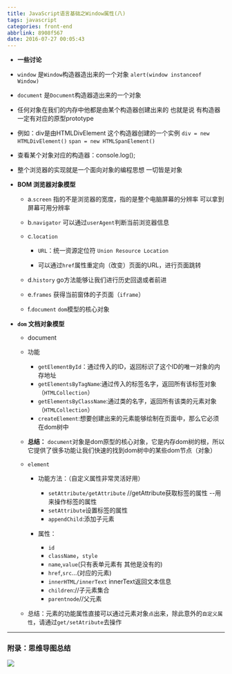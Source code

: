 ```yaml
---
title: JavaScript语言基础之Window属性(八)
tags: javascript
categories: front-end
abbrlink: 8908f567
date: 2016-07-27 00:05:43
---
```


- **一些讨论**
<!--more-->
  - `window` 是`Window`构造器造出来的一个对象 `alert(window instanceof Window)`
  - `document` 是`Document`构造器造出来的一个对象

  - 任何对象在我们的内存中他都是由某个构造器创建出来的 也就是说 有构造器一定有对应的原型prototype
  - 例如：div是由HTMLDivElement 这个构造器创建的一个实例 `div = new HTMLDivElement()`  `span = new HTMLSpanElement()`

  - 查看某个对象对应的构造器：console.log();

  - 整个浏览器的实现就是一个面向对象的编程思想 一切皆是对象



- **BOM 浏览器对象模型**

     - a.`screen` 指的不是浏览器的宽度，指的是整个电脑屏幕的分辨率
          可以拿到屏幕可用分辨率

     - b.`navigator`
          可以通过`userAgent`判断当前浏览器信息

     - c.`location`

         - `URL`：统一资源定位符 `Union Resource Location`

         - 可以通过`href`属性重定向（改变）页面的URL，进行页面跳转

     - d.`history`
          go方法能够让我们进行历史回退或者前进

     - e.`frames`
          获得当前窗体的子页面（`iframe`）

     - f.`document`
          `dom`模型的核心对象

- **`dom` 文档对象模型**

  - document

   - 功能

       - `getElementById`：通过传入的ID，返回标识了这个ID的唯一对象的内存地址
       - `getElementsByTagName`:通过传入的标签名字，返回所有该标签对象（`HTMLCollection`）
       - `getElementsByClassName`:通过类的名字，返回所有该类的元素对象（`HTMLCollection`）
       - `createElement`:想要创建出来的元素能够绘制在页面中，那么它必须在dom树中

   - **总结：** `document`对象是dom原型的核心对象，它是内存dom树的根，所以它提供了很多功能让我们快速的找到dom树中的某些dom节点（对象）

   - `element`

       - 功能方法：（自定义属性非常灵活好用）
         - `setAttribute/getAttribute` //getAttribute获取标签的属性 --用来操作标签的属性
         - `setAttribute`设置标签的属性
         - `appendChild`:添加子元素

       - 属性：

         - `id`
         - `className`，`style`
         - `name`,`value`(只有表单元素有 其他是没有的)
         - `href`,`src`...(对应的元素)
         - `innerHTML/innerText`  innerText返回文本信息
         - `children`://子元素集合
         - `parentnode`//父元素


   -  总结：元素的功能属性直接可以通过元素对象`点`出来，除此意外的`自定义属性`，请通过`get/setAtribute`去操作

---


### 附录：思维导图总结

![](http://7xq6al.com1.z0.glb.clouddn.com/js%E8%AF%AD%E8%A8%80%E5%9F%BA%E7%A1%80-window%E5%B1%9E%E6%80%A7.gif)
